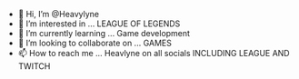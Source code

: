- 👋 Hi, I’m @Heavylyne
- 👀 I’m interested in ... LEAGUE OF LEGENDS
- 🌱 I’m currently learning ... Game development
- 💞️ I’m looking to collaborate on ... GAMES
- 📫 How to reach me ... Heavlyne on all socials INCLUDING LEAGUE AND TWITCH

<!---
Heavylyne/Heavylyne is a ✨ special ✨ repository because its `README.md` (this file) appears on your GitHub profile.
You can click the Preview link to take a look at your changes.
--->
